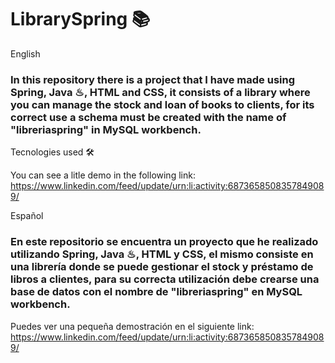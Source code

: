 # LibrarySpring 📚

English

### In this repository there is a project that I have made using Spring, Java ♨, HTML and CSS, it consists of a library where you can manage the stock and loan of books to clients, for its correct use a schema must be created with the name of "libreriaspring" in MySQL workbench.

Tecnologies used 🛠



You can see a litle demo in the following link: https://www.linkedin.com/feed/update/urn:li:activity:6873658508357849089/

Español

### En este repositorio se encuentra un proyecto que he realizado utilizando Spring, Java ♨, HTML y CSS, el mismo consiste en una librería donde se puede gestionar el stock y préstamo de libros a clientes, para su correcta utilización debe crearse una base de datos con el nombre de "libreriaspring" en MySQL workbench.

Puedes ver una pequeña demostración en el siguiente link: https://www.linkedin.com/feed/update/urn:li:activity:6873658508357849089/
